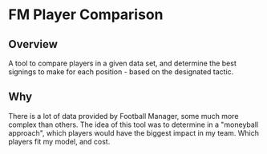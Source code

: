 # FM Player Comparison

## Overview

A tool to compare players in a given data set, and determine the best signings to make for each position - based on the designated tactic.

## Why

There is a lot of data provided by Football Manager, some much more complex than others. The idea of this tool was to determine in a "moneyball approach", which players would have the biggest impact in my team. Which players fit my model, and cost.
